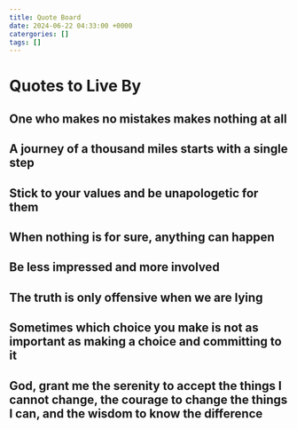 ```yaml
---
title: Quote Board
date: 2024-06-22 04:33:00 +0000
catergories: []
tags: []
---
```


# **Quotes to Live By**

## One who makes no mistakes makes nothing at all

## A journey of a thousand miles starts with a single step

## Stick to your values and be unapologetic for them

## When nothing is for sure, anything can happen

## Be less impressed and more involved

## The truth is only offensive when we are lying

## Sometimes which choice you make is not as important as making a choice and committing to it

## God, grant me the serenity to accept the things I cannot change, the courage to change the things I can, and the wisdom to know the difference











